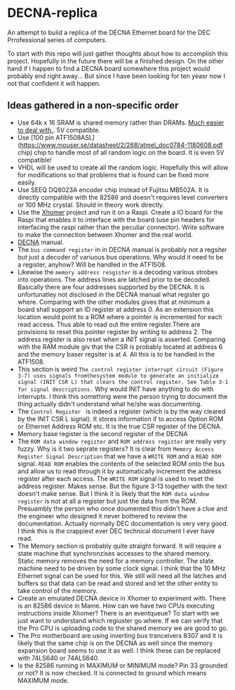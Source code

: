 # DECNA-replica
An attempt to build a replica of the DECNA Ethernet board for the DEC Prrofessional series of computers.

To start with this repo will just gather thoughts about how to accomplish this project. Hopefully in the future there will be a finished design. On the other hand if I happen to find a DECNA board somewhere this project would probably end right away... But since I have been looking for ten yeasr now I not that confident it will happen.

## Ideas gathered in a non-specific order

* Use 64k x 16 SRAM is shared memory rather than DRAMs.  [Much easier to deal with.](https://www.mouser.se/datasheet/2/198/61C6416AL-258356.pdf). 5V compatible.
* Use [100 pin ATF1508ASL](https://www.mouser.se/datasheet/2/268/atmel_doc0784-1180608.pdf chip) chip to handle most of all random logic on the board. It is even 5V compatible!
* VHDL will be used to create all the random logic. Hopefully this will allow for modifications so that problems that is found can be fixed more easily.
* Use SEEQ DQ8023A encoder chip instead of Fujitsu MB502A. It is directly compatible with the 82586 and doesn't requires level converters or 100 MHz crystal. Should in theory work directly. 
* Use the [Xhomer](https://xhomer.isani.org/xhomer/) project and run it on a Raspi. Create a IO board for the Raspi that enables it to interface with the board (use pin headers for interfacing the raspi rather than the peculiar connector). Write software to make the connection between Xhomer and the real world.
* [DECNA](DECNA.pdf) manual.
* The ```bus command register``` in in DECNA manual is probably not a regsiter but just a decoder of variuous bus operations. Why would it need to be a register, anyhow? Will be handled in the ATF1508.
* Likewise the ```memory address resgister``` is a decoding various strobes into operations. The address lines are latched prior to be decoded. Basically there are four addresses supported by the DECNA. It is unfortunatley not disclosed in the DECNA manual what register go where. Comparing with the other modules gives that at minimum a board shall support an ID register at address 0. As an extension this location would point to a ROM where a pointer is incremented for each read access. Thus able to read out the entire register.There are provisions to reset this pointer register by writing to address 2. The address register is also reset when a INIT signal is asserted.  Comparing with the RAM module giv that the CSR is probably located at address 6 and the memory baser regsiter is at 4.  All this is to be handled in the ATF1508. 
* This section is weird ```The control register interrupt circuit (Figure 3-7) uses signals fromthesystem module to generate an initialize signal (INIT CSR L) that clears the control register. See Table 3-1 for signal descriptions.``` Why would INIT have anything to do with interrupts. I think this something were the person trying to document the thing actually didn't understand what he/she was documenting.
* The ```Control Register ``` is indeed a register (which is by the way cleared by the INIT CSR L signal). It stores information if to access Option ROM or Ethernet Address ROM etc. It is the true CSR register of the DECNA.
* Memory base register is the second register of the DECNA
* The ```ROM data window register``` and ```ROM address register``` are really very fuzzy. Why is it two seprate registers? It is clear from ```Memory Access Register Signal Description``` that we have a ```WRITE ROM``` and a ```READ ROM``` signal. ```READ ROM``` enables the contents of the selected ROM onto the bus and allow us to read through it by automatically increment the address register after each access. The ```WRITE ROM``` signal is used to reset the address register. Makes sense. But the figure 3-13 together with the text doesn't make sense. But I think it is likely that the ```ROM data window register``` is not at all a register but just the data from the ROM. Presuambly the person who once doumented this didn't have a clue and the engineer who designed it never bothered to review the documentation. Actually normally DEC documentation is very very good. I think this is the crappiest ever DEC technical document I ever have read.
* The Memory section is probably quite straight forward. It will require a state machine that synchronzises accesses to the shared memory. Static memory removes the need for a memory controller. The state machine need to be driven by some clock signal. I think that the 10 MHz Ethernet signal can be used for this. We still will need all the latches and buffers so that data can be read and stored and let the other entity to take control of the memory.
* Create an emulated DECNA device in Xhomer to experiment with. There is an 82586 device in Mame. How can we have two CPUs executing instructions inside Xhomer? There is an eventqueue? To start with we just want to understand which regiuster go where. If we can verify that the Pro CPU is uploading code to the shared memory we are good to go.
* The Pro motherboard are using inverting bus tranceivers 8307 and it is likely that the same chip is on the DECNA as well since the memory expansion board seems to use it as well. I think these can be replaced with 74LS640 or 74ALS640.
* Is the 82586 running in MAXIMUM or MINIMUM mode? Pin 33 grounded or not? It is now checked. It is connected to ground which means MAXIMUM mode. 
  
